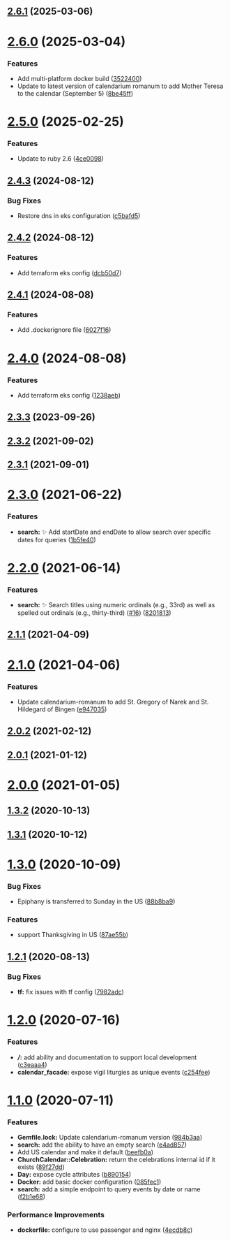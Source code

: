 ## [2.6.1](https://github.com/Lumen-de-Lumine/church-calendar-api/compare/v2.6.0...v2.6.1) (2025-03-06)



# [2.6.0](https://github.com/Lumen-de-Lumine/church-calendar-api/compare/v2.5.0...v2.6.0) (2025-03-04)


### Features

* Add multi-platform docker build ([3522400](https://github.com/Lumen-de-Lumine/church-calendar-api/commit/3522400d33e3484c249087eed28030a33e85349d))
* Update to latest version of calendarium romanum to add Mother Teresa to the calendar (September 5) ([8be45ff](https://github.com/Lumen-de-Lumine/church-calendar-api/commit/8be45ffca505771e9ec3d9d88ab8f649cb23a636))



# [2.5.0](https://github.com/Lumen-de-Lumine/church-calendar-api/compare/v2.4.3...v2.5.0) (2025-02-25)


### Features

* Update to ruby 2.6 ([4ce0098](https://github.com/Lumen-de-Lumine/church-calendar-api/commit/4ce009853e01e8e0b41bd3df7268974f8a0f37bf))



## [2.4.3](https://github.com/Lumen-de-Lumine/church-calendar-api/compare/v2.4.2...v2.4.3) (2024-08-12)


### Bug Fixes

* Restore dns in eks configuration ([c5bafd5](https://github.com/Lumen-de-Lumine/church-calendar-api/commit/c5bafd54d6be2013c7420fdd48383a7f587613bb))



## [2.4.2](https://github.com/Lumen-de-Lumine/church-calendar-api/compare/v2.4.1...v2.4.2) (2024-08-12)


### Features

* Add terraform eks config ([dcb50d7](https://github.com/Lumen-de-Lumine/church-calendar-api/commit/dcb50d7b49a1d00b40d0e49b1e5b97db7cdf53ef))



## [2.4.1](https://github.com/Lumen-de-Lumine/church-calendar-api/compare/v2.4.0...v2.4.1) (2024-08-08)


### Features

* Add .dockerignore file ([6027f16](https://github.com/Lumen-de-Lumine/church-calendar-api/commit/6027f1643bcfc4690d8260ffa91baf1ec1ce87b0))



# [2.4.0](https://github.com/Lumen-de-Lumine/church-calendar-api/compare/v2.3.3...v2.4.0) (2024-08-08)


### Features

* Add terraform eks config ([1238aeb](https://github.com/Lumen-de-Lumine/church-calendar-api/commit/1238aeb9bea640165581a47c27b8a795e3fab57c))



## [2.3.3](https://github.com/Lumen-de-Lumine/church-calendar-api/compare/v2.3.2...v2.3.3) (2023-09-26)



## [2.3.2](https://github.com/Lumen-de-Lumine/church-calendar-api/compare/v2.3.1...v2.3.2) (2021-09-02)



## [2.3.1](https://github.com/Lumen-de-Lumine/church-calendar-api/compare/v2.3.0...v2.3.1) (2021-09-01)



# [2.3.0](https://github.com/Lumen-de-Lumine/church-calendar-api/compare/v2.2.0...v2.3.0) (2021-06-22)


### Features

* **search:** :sparkles: Add startDate and endDate to allow search over specific dates for queries ([1b5fe40](https://github.com/Lumen-de-Lumine/church-calendar-api/commit/1b5fe406908f76eaa48fe005487df45bb0f45b81))



# [2.2.0](https://github.com/Lumen-de-Lumine/church-calendar-api/compare/v2.1.1...v2.2.0) (2021-06-14)


### Features

* **search:** :sparkles: Search titles using numeric ordinals (e.g., 33rd) as well as spelled out ordinals (e.g., thirty-third) ([#16](https://github.com/Lumen-de-Lumine/church-calendar-api/issues/16)) ([8201813](https://github.com/Lumen-de-Lumine/church-calendar-api/commit/8201813bbb7e7d141a3f5e84869d7019563bfecf))



## [2.1.1](https://github.com/Lumen-de-Lumine/church-calendar-api/compare/v2.1.0...v2.1.1) (2021-04-09)



# [2.1.0](https://github.com/Lumen-de-Lumine/church-calendar-api/compare/v2.0.2...v2.1.0) (2021-04-06)


### Features

* Update calendarium-romanum to add St. Gregory of Narek and St. Hildegard of Bingen ([e947035](https://github.com/Lumen-de-Lumine/church-calendar-api/commit/e947035026800c1017982bc853b0cb8019b80bba))



## [2.0.2](https://github.com/Lumen-de-Lumine/church-calendar-api/compare/v2.0.1...v2.0.2) (2021-02-12)



## [2.0.1](https://github.com/Lumen-de-Lumine/church-calendar-api/compare/v2.0.0...v2.0.1) (2021-01-12)



# [2.0.0](https://github.com/Lumen-de-Lumine/church-calendar-api/compare/v1.3.2...v2.0.0) (2021-01-05)



## [1.3.2](https://github.com/Lumen-de-Lumine/church-calendar-api/compare/v1.3.1...v1.3.2) (2020-10-13)



## [1.3.1](https://github.com/Lumen-de-Lumine/church-calendar-api/compare/v1.3.0...v1.3.1) (2020-10-12)



# [1.3.0](https://github.com/Lumen-de-Lumine/church-calendar-api/compare/v1.2.1...v1.3.0) (2020-10-09)


### Bug Fixes

* Epiphany is transferred to Sunday in the US ([88b8ba9](https://github.com/Lumen-de-Lumine/church-calendar-api/commit/88b8ba92d22ba7bb58d43cefe23f0ad7c313c450))


### Features

* support Thanksgiving in US ([87ae55b](https://github.com/Lumen-de-Lumine/church-calendar-api/commit/87ae55bb49baca2e2bdf637a95258daa418d2e32))



## [1.2.1](https://github.com/Lumen-de-Lumine/church-calendar-api/compare/v1.2.0...v1.2.1) (2020-08-13)


### Bug Fixes

* **tf:** fix issues with tf config ([7982adc](https://github.com/Lumen-de-Lumine/church-calendar-api/commit/7982adc669bfb3c7a7e5912eea9a3eca1089711c))



# [1.2.0](https://github.com/Lumen-de-Lumine/church-calendar-api/compare/v1.1.0...v1.2.0) (2020-07-16)


### Features

* ***/*:** add ability and documentation to support local development ([c3eaaa4](https://github.com/Lumen-de-Lumine/church-calendar-api/commit/c3eaaa4eb8bd1436b28b49932cca3f8568f63c03))
* **calendar_facade:** expose vigil liturgies as unique events ([c254fee](https://github.com/Lumen-de-Lumine/church-calendar-api/commit/c254fee9e155fc1cc3631c8851c820dbc5dae445))



# [1.1.0](https://github.com/Lumen-de-Lumine/church-calendar-api/compare/v1.0.1...v1.1.0) (2020-07-11)


### Features

* **Gemfile.lock:** Update calendarium-romanum version ([984b3aa](https://github.com/Lumen-de-Lumine/church-calendar-api/commit/984b3aad204d3b7983e4866e7b31746556162a87))
* **search:** add the ability to have an empty search ([e4ad857](https://github.com/Lumen-de-Lumine/church-calendar-api/commit/e4ad8577bd44e04b0f7e088e2104350ea6c7115c))
* Add US calendar and make it default ([beefb0a](https://github.com/Lumen-de-Lumine/church-calendar-api/commit/beefb0afaf46fa0fb94c037776837ffd77a7be4d))
* **ChurchCalendar::Celebration:** return the celebrations internal id if it exists ([89f27dd](https://github.com/Lumen-de-Lumine/church-calendar-api/commit/89f27dde6ddb6c5cd9b13a792834c9419c529c44))
* **Day:** expose cycle attributes ([b890154](https://github.com/Lumen-de-Lumine/church-calendar-api/commit/b89015403d4827aad59a0e738daaa75d5b8bf364))
* **Docker:** add basic docker configuration ([085fec1](https://github.com/Lumen-de-Lumine/church-calendar-api/commit/085fec118307dc6645bb5b16c36c783e98b1bcd5))
* **search:** add a simple endpoint to query events by date or name ([f2b1e68](https://github.com/Lumen-de-Lumine/church-calendar-api/commit/f2b1e6805c47daca31c312bac93432707de577f3))


### Performance Improvements

* **dockerfile:** configure to use passenger and nginx ([4ecdb8c](https://github.com/Lumen-de-Lumine/church-calendar-api/commit/4ecdb8c47fb6e066de234eabb0c178ec998a0a7c))



